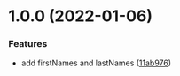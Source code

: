 # 1.0.0 (2022-01-06)


### Features

* add firstNames and lastNames ([11ab976](https://github.com/dbartholomae/raw-data/commit/11ab9760bcc3049a5c6429f0ef3691fd4ddd5826))
